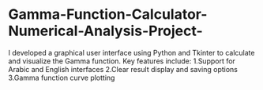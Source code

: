 # Gamma-Function-Calculator-Numerical-Analysis-Project-
 I developed a graphical user interface using Python and Tkinter to calculate and visualize the Gamma function.  Key features include:  1.Support for Arabic and English interfaces  2.Clear result display and saving options  3.Gamma function curve plotting
